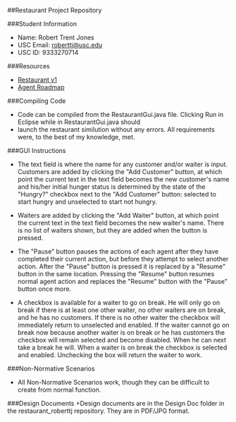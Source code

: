 ##Restaurant Project Repository

###Student Information
  + Name: Robert Trent Jones
  + USC Email: roberttj@usc.edu
  + USC ID: 9333270714

###Resources
  + [Restaurant v1](http://www-scf.usc.edu/~csci201/readings/restaurant-v1.html)
  + [Agent Roadmap](http://www-scf.usc.edu/~csci201/readings/agent-roadmap.html)

###Compiling Code
  + Code can be compiled from the RestaurantGui.java file.  Clicking Run in Eclipse while in RestaurantGui.java should 
  + launch the restaurant similution without any errors.  All requirements were, to the best of my knowledge, met.

###GUI Instructions
  + The text field is where the name for any customer and/or waiter is input. Customers are added by clicking the "Add Customer" button, at which point the current text in the text field becomes the new customer's name and his/her initial hunger status is determined by the state of the "Hungry?" checkbox next to the "Add Customer" button: selected to start hungry and unselected to start not hungry.
  
  + Waiters are added by clicking the "Add Waiter" button, at which point the current text in the text field becomes the new waiter's name.  There is no list of waiters shown, but they are added when the button is pressed.
   
  + The "Pause" button pauses the actions of each agent after they have completed their current action, but before they attempt to select another action.  After the "Pause" button is pressed it is replaced by a "Resume" button in the same location.  Pressing the "Resume" button resumes normal agent action and replaces the "Resume" button with the "Pause" button once more.
  
  + A checkbox is available for a waiter to go on break. He will only go on break if there is at least one other waiter, no other waiters are on break, and he has no customers. If there is no other waiter the checkbox will immediately return to unselected and enabled. If the waiter cannot go on break now because another waiter is on break or he has customers the checkbox will remain selected and become disabled. When he can next take a break he will. When a waiter is on break the checkbox is selected and enabled. Unchecking the box will return the waiter to work.
  
###Non-Normative Scenarios
  + All Non-Normative Scenarios work, though they can be difficult to create from normal function.

###Design Documents
  +Design documents are in the Design Doc folder in the restaurant_roberttj repository.  They are in PDF/JPG format.
